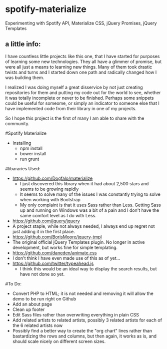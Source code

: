 # spotify-materialize
Experimenting with Spotify API, Materialize CSS, jQuery Promises, jQuery Templates



## a little info:

I have countless little projects like this one, that I have started for purposes of learning some new technologies.  They all have a glimmer of promise, but were all just a means to learning new things.  Many of them took drastic twists and turns and I started down one path and radically changed how I was building them.

I realized I was doing myself a great disservice by not just creating repositories for them and putting my code out for the world to see, whether it was totally incomplete or never to be finished.  Perhaps some snippets could be useful for someome, or simply an indicator to someone else that I have implemented code from their library in one of my projects.

So I hope this project is the first of many I am able to share with the community.





#Spotify Materialize

- Installing
  - npm install
  - bower install
  - run grunt

#libararies Used:
  - <a href="https://github.com/Dogfalo/materialize">https://github.com/Dogfalo/materialize</a>
    - I just discovered this library when it had about 2,500 stars and seems to be growing rapidly  
    - It seems to solve many of the issues I was constantly trying to solve when working with Bootstrap
    - My only complaint is that it uses Sass rather than Less.  Getting Sass up and running on Windows was a bit of a pain and I don't have the same comfort level as I do with Less.
  - <a href="https://github.com/jquery/jquery">https://github.com/jquery/jquery</a>
   - A project staple, while not always needed, I always end up regret not just adding it in the first place.
  - <a href="https://github.com/BorisMoore/jquery-tmpl">https://github.com/BorisMoore/jquery-tmpl</a>
   - The original official jQuery Templates plugin.  No longer in active development, but works fine for simple templating.
  - <a href="https://github.com/daneden/animate.css">https://github.com/daneden/animate.css</a>
   - I don't think I have even made use of this as of yet...
  - <a href="https://github.com/twitter/typeahead.js">https://github.com/twitter/typeahead.js</a>
    - I think this would be an ideal way to display the search results, but have not done so yet.

#To Do:
  - Convert PHP to HTML; it is not needed and removing it will allow the demo to be run right on Github
  - Add an about page
  - Clean up footer
  - Edit Sass files rather than overwriting everything in plain CSS
  - Add related artists to related artists, possibly 3 related artists for each of the 6 related artists now
  - Possibly find a better way to create the "org chart" lines rather than bastardizing the rows and columns, but then again, it works as is, and should scale nicely on different screen sizes.
